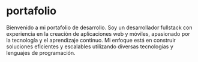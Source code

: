 # portafolio
Bienvenido a mi portafolio de desarrollo. Soy un desarrollador fullstack con experiencia en la creación de aplicaciones web y móviles, apasionado por la tecnología y el aprendizaje continuo. Mi enfoque está en construir soluciones eficientes y escalables utilizando diversas tecnologías y lenguajes de programación.

